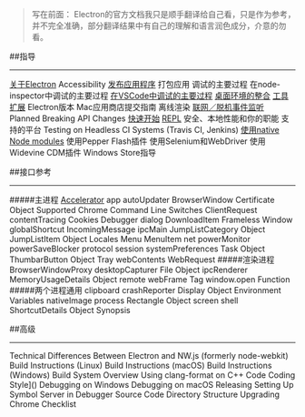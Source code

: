 > 写在前面：
Electron的官方文档我只是顺手翻译给自己看，只是作为参考，并不完全准确，部分翻译结果中有自己的理解和语言润色成分，介意的勿看。

##指导
***
[关于Electron](http://www.jianshu.com/p/461c31cc8adb)
Accessibility
[发布应用程序](http://www.jianshu.com/p/ed46ada99ad0)
打包应用
调试的主要过程
在node-inspector中调试的主要过程
[在VSCode中调试的主要过程](http://www.jianshu.com/p/b8064292e4ee)
[桌面环境的整合](http://www.jianshu.com/p/2f90bfa5973d)
[工具扩展](http://www.jianshu.com/p/affa9aa91b65)
Electron版本
Mac应用商店提交指南
离线渲染
[联网／脱机事件监听](http://www.jianshu.com/p/d8e9c2751188)
Planned Breaking API Changes
[快速开始](http://www.jianshu.com/p/eed0635df712)
[REPL](http://www.jianshu.com/p/f7e8f8355fe7)
安全、本地性能和你的职能
支持的平台
Testing on Headless CI Systems (Travis CI, Jenkins)
[使用native Node modules](http://www.jianshu.com/p/f13485ac9472)
使用Pepper Flash插件
使用Selenium和WebDriver
使用Widevine CDM插件
Windows Store指导

##接口参考
***
#####主进程
[Accelerator](http://www.jianshu.com/p/a11c7969eed2)
app
autoUpdater
BrowserWindow
Certificate Object
Supported Chrome Command Line Switches
ClientRequest
contentTracing
Cookies
Debugger
dialog
DownloadItem
Frameless Window
globalShortcut
IncomingMessage
ipcMain
JumpListCategory Object
JumpListItem Object
Locales
Menu
MenuItem
net
powerMonitor
powerSaveBlocker
protocol
session
systemPreferences
Task Object
ThumbarButton Object
Tray
webContents
WebRequest
#####渲染进程
BrowserWindowProxy
desktopCapturer
File Object
ipcRenderer
MemoryUsageDetails Object
remote
webFrame
<webview> Tag
window.open Function
#####两个进程通用
clipboard
crashReporter
Display Object
Environment Variables
nativeImage
process
Rectangle Object
screen
shell
ShortcutDetails Object
Synopsis

##高级
***
Technical Differences Between Electron and NW.js (formerly node-webkit)
Build Instructions (Linux)
Build Instructions (macOS)
Build Instructions (Windows)
Build System Overview
Using clang-format on C++ Code
Coding Style]()
Debugging on Windows
Debugging on macOS
Releasing
Setting Up Symbol Server in Debugger
Source Code Directory Structure
Upgrading Chrome Checklist